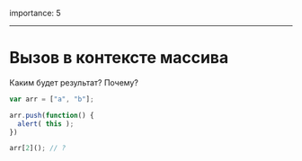 importance: 5

---

# Вызов в контексте массива

Каким будет результат? Почему?

```js
var arr = ["a", "b"];

arr.push(function() {
  alert( this );
})

arr[2](); // ?
```

